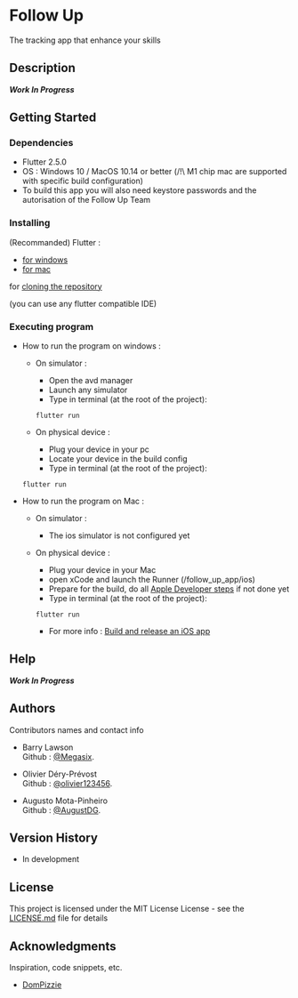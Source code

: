 # Follow Up

The tracking app that enhance your skills

## Description

***Work In Progress***

## Getting Started

### Dependencies

* Flutter 2.5.0
* OS : Windows 10 / MacOS 10.14 or better (/!\ M1 chip mac are supported with specific build configuration)
* To build this app you will also need keystore passwords and the autorisation of the Follow Up Team

### Installing

(Recommanded)
Flutter :
* [for windows](https://flutter.dev/docs/get-started/install/windows)
* [for mac](https://flutter.dev/docs/get-started/install/macos)

for [cloning the repository](https://docs.github.com/en/github/creating-cloning-and-archiving-repositories/cloning-a-repository-from-github/cloning-a-repository)

(you can use any flutter compatible IDE)

### Executing program

* How to run the program on windows :
  * On simulator :
    * Open the avd manager
    * Launch any simulator
    * Type in terminal (at the root of the project):
    
    ```
    flutter run
    ```
   * On physical device :
     * Plug your device in your pc
     * Locate your device in the build config
     * Type in terminal (at the root of the project):
    
    ```
    flutter run
    ```
    
* How to run the program on Mac :
  * On simulator :
    * The ios simulator is not configured yet

  * On physical device :
    * Plug your device in your Mac
    * open xCode and launch the Runner (/follow_up_app/ios)
    * Prepare for the build, do all [Apple Developer steps](https://developer.apple.com/documentation/xcode/distributing-your-app-to-registered-devices) if not done yet
    * Type in terminal (at the root of the project):
    
    ```
    flutter run
    ```
    
    * For more info : [Build and release an iOS app](https://flutter.dev/docs/deployment/ios)

## Help

***Work In Progress***

## Authors

Contributors names and contact info

* Barry Lawson  
    Github : [@Megasix](https://github.com/Megasix).
    
* Olivier Déry-Prévost  
    Github : [@olivier123456](https://github.com/olivier123456).
    
* Augusto Mota-Pinheiro  
    Github : [@AugustDG](https://github.com/AugustDG).

## Version History

* In development

## License

This project is licensed under the MIT License License - see the [LICENSE.md](https://github.com/Megasix/follow_up_app/blob/main/LICENSE) file for details

## Acknowledgments

Inspiration, code snippets, etc.
* [DomPizzie](https://gist.github.com/DomPizzie/7a5ff55ffa9081f2de27c315f5018afc)
